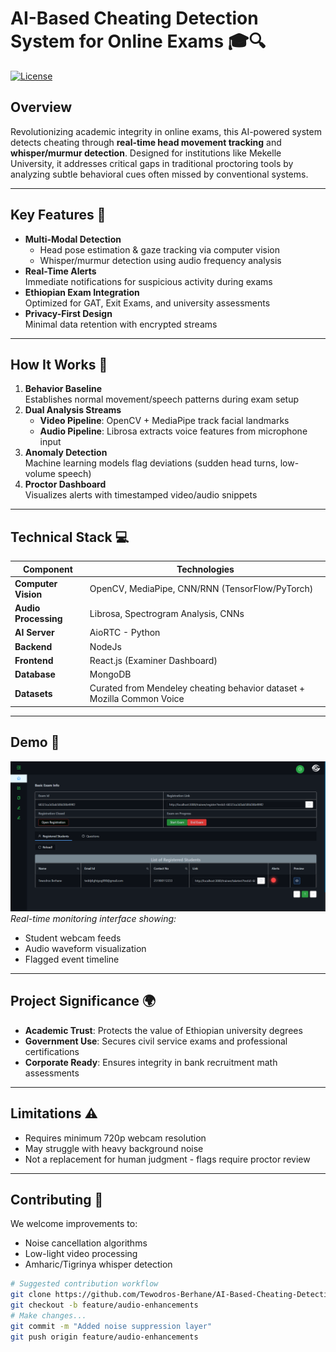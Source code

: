 # AI-Based Cheating Detection System for Online Exams 🎓🔍

[![License](https://img.shields.io/badge/License-MIT-green.svg )](LICENSE)

## Overview
Revolutionizing academic integrity in online exams, this AI-powered system detects cheating through **real-time head movement tracking** and **whisper/murmur detection**. Designed for institutions like Mekelle University, it addresses critical gaps in traditional proctoring tools by analyzing subtle behavioral cues often missed by conventional systems.

---

## Key Features 🚨
- **Multi-Modal Detection**  
  - Head pose estimation & gaze tracking via computer vision  
  - Whisper/murmur detection using audio frequency analysis  
- **Real-Time Alerts**  
  Immediate notifications for suspicious activity during exams  
- **Ethiopian Exam Integration**  
  Optimized for GAT, Exit Exams, and university assessments  
- **Privacy-First Design**  
  Minimal data retention with encrypted streams  

---

## How It Works 🤖
1. **Behavior Baseline**  
   Establishes normal movement/speech patterns during exam setup  
2. **Dual Analysis Streams**  
   - **Video Pipeline**: OpenCV + MediaPipe track facial landmarks  
   - **Audio Pipeline**: Librosa extracts voice features from microphone input  
3. **Anomaly Detection**  
   Machine learning models flag deviations (sudden head turns, low-volume speech)  
4. **Proctor Dashboard**  
   Visualizes alerts with timestamped video/audio snippets  

---

## Technical Stack 💻
| Component          | Technologies                                                                |
|--------------------|-----------------------------------------------------------------------------|
| **Computer Vision** | OpenCV, MediaPipe, CNN/RNN (TensorFlow/PyTorch)                            |
| **Audio Processing**| Librosa, Spectrogram Analysis, CNNs                                        |
| **AI Server**       | AioRTC - Python                                                            |
| **Backend**         | NodeJs                                                                     |
| **Frontend**        | React.js (Examiner Dashboard)                                              |
| **Database**        | MongoDB                                                                    |
| **Datasets**        | Curated from Mendeley cheating behavior dataset + Mozilla Common Voice     |

---

## Demo 🎥
![Examiner Dashboard](docs/dashboard.png)  
*Real-time monitoring interface showing:*  
- Student webcam feeds  
- Audio waveform visualization  
- Flagged event timeline  

---

## Project Significance 🌍
- **Academic Trust**: Protects the value of Ethiopian university degrees  
- **Government Use**: Secures civil service exams and professional certifications  
- **Corporate Ready**: Ensures integrity in bank recruitment math assessments  

---

## Limitations ⚠️
- Requires minimum 720p webcam resolution  
- May struggle with heavy background noise  
- Not a replacement for human judgment - flags require proctor review  

---

## Contributing 🤝
We welcome improvements to:  
- Noise cancellation algorithms  
- Low-light video processing  
- Amharic/Tigrinya whisper detection  

```bash
# Suggested contribution workflow
git clone https://github.com/Tewodros-Berhane/AI-Based-Cheating-Detection-System-for-Online-Exams.git 
git checkout -b feature/audio-enhancements
# Make changes...
git commit -m "Added noise suppression layer"
git push origin feature/audio-enhancements
